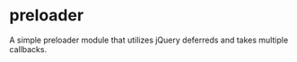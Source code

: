 preloader
=========

A simple preloader module that utilizes jQuery deferreds and takes multiple callbacks.
